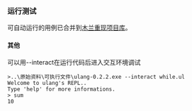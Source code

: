 
### 运行测试

可自动运行的用例已合并到[木兰重现项目库](https://gitee.com/MulanRevive/mulan-rework)。

#### 其他

可以用--interact在运行代码后进入交互环境调试
```
>..\原始资料\可执行文件\ulang-0.2.2.exe --interact while.ul
Welcome to ulang's REPL..
Type 'help' for more informations.
> sum
10
```